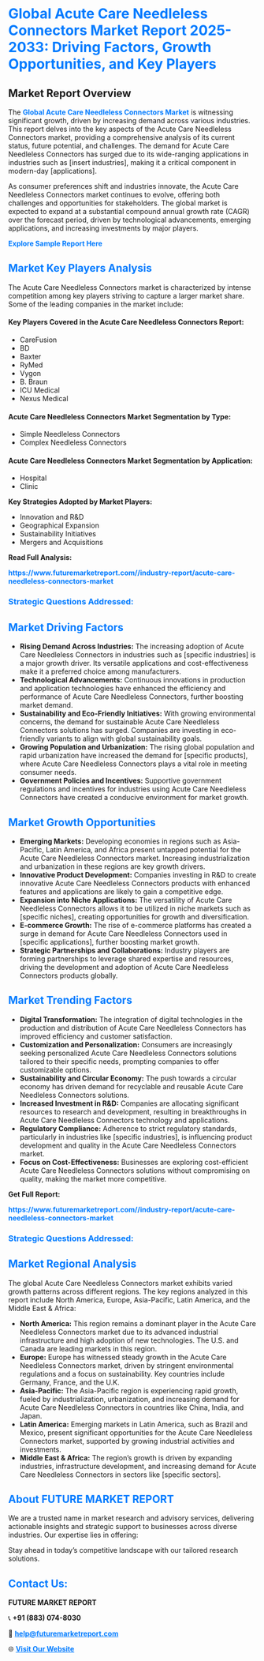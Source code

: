 <h1 style="color: #007BFF;">Global Acute Care Needleless Connectors Market Report 2025-2033: Driving Factors, Growth Opportunities, and Key Players</h1>

<section id="overview">
<h2>Market Report Overview</h2>
<p>The <a href="https://www.futuremarketreport.com//industry-report/acute-care-needleless-connectors-market" style="color: #007BFF; text-decoration: none;"><strong>Global Acute Care Needleless Connectors Market</strong></a> is witnessing significant growth, driven by increasing demand across various industries. This report delves into the key aspects of the Acute Care Needleless Connectors market, providing a comprehensive analysis of its current status, future potential, and challenges. The demand for Acute Care Needleless Connectors has surged due to its wide-ranging applications in industries such as [insert industries], making it a critical component in modern-day [applications].</p>
<p>As consumer preferences shift and industries innovate, the Acute Care Needleless Connectors market continues to evolve, offering both challenges and opportunities for stakeholders. The global market is expected to expand at a substantial compound annual growth rate (CAGR) over the forecast period, driven by technological advancements, emerging applications, and increasing investments by major players.</p>
</section>

<section id="overview">
<p><a href="https://www.futuremarketreport.com//request-sample/reportId=55850" style="color: #007BFF; text-decoration: none;"><strong>Explore Sample Report Here</strong></a></p>
</section>

<section id="key-players">
<h2 style="color: #007BFF;">Market Key Players Analysis</h2>
<p>The Acute Care Needleless Connectors market is characterized by intense competition among key players striving to capture a larger market share. Some of the leading companies in the market include:</p>
<h4>Key Players Covered in the Acute Care Needleless Connectors Report:</h4>
<ul><li>CareFusion</li><li>BD</li><li>Baxter</li><li>RyMed</li><li>Vygon</li><li>B. Braun</li><li>ICU Medical</li><li>Nexus Medical</li></ul>
<h4>Acute Care Needleless Connectors Market Segmentation by Type:</h4>
<ul><li>Simple Needleless Connectors</li><li>Complex Needleless Connectors</li></ul>

<h4>Acute Care Needleless Connectors Market Segmentation by Application:</h4>
<ul><li>Hospital</li><li>Clinic</li></ul>
<p><strong>Key Strategies Adopted by Market Players:</strong></p>
<ul>
<li>Innovation and R&D</li>
<li>Geographical Expansion</li>
<li>Sustainability Initiatives</li>
<li>Mergers and Acquisitions</li>
</ul>
</section>

<section>
<p><strong>Read Full Analysis: </strong></p><a href="https://www.futuremarketreport.com//industry-report/acute-care-needleless-connectors-market" style="color: #007BFF; text-decoration: none;"><strong>https://www.futuremarketreport.com//industry-report/acute-care-needleless-connectors-market</strong></a>
<h3 style="color: #007BFF;">Strategic Questions Addressed:</h3>
</section>

<section id="driving-factors">
<h2 style="color: #007BFF;">Market Driving Factors</h2>
<ul>
<li><strong>Rising Demand Across Industries:</strong> The increasing adoption of Acute Care Needleless Connectors in industries such as [specific industries] is a major growth driver. Its versatile applications and cost-effectiveness make it a preferred choice among manufacturers.</li>
<li><strong>Technological Advancements:</strong> Continuous innovations in production and application technologies have enhanced the efficiency and performance of Acute Care Needleless Connectors, further boosting market demand.</li>
<li><strong>Sustainability and Eco-Friendly Initiatives:</strong> With growing environmental concerns, the demand for sustainable Acute Care Needleless Connectors solutions has surged. Companies are investing in eco-friendly variants to align with global sustainability goals.</li>
<li><strong>Growing Population and Urbanization:</strong> The rising global population and rapid urbanization have increased the demand for [specific products], where Acute Care Needleless Connectors plays a vital role in meeting consumer needs.</li>
<li><strong>Government Policies and Incentives:</strong> Supportive government regulations and incentives for industries using Acute Care Needleless Connectors have created a conducive environment for market growth.</li>
</ul>
</section>

<section id="growth-opportunities">
<h2 style="color: #007BFF;">Market Growth Opportunities</h2>
<ul>
<li><strong>Emerging Markets:</strong> Developing economies in regions such as Asia-Pacific, Latin America, and Africa present untapped potential for the Acute Care Needleless Connectors market. Increasing industrialization and urbanization in these regions are key growth drivers.</li>
<li><strong>Innovative Product Development:</strong> Companies investing in R&D to create innovative Acute Care Needleless Connectors products with enhanced features and applications are likely to gain a competitive edge.</li>
<li><strong>Expansion into Niche Applications:</strong> The versatility of Acute Care Needleless Connectors allows it to be utilized in niche markets such as [specific niches], creating opportunities for growth and diversification.</li>
<li><strong>E-commerce Growth:</strong> The rise of e-commerce platforms has created a surge in demand for Acute Care Needleless Connectors used in [specific applications], further boosting market growth.</li>
<li><strong>Strategic Partnerships and Collaborations:</strong> Industry players are forming partnerships to leverage shared expertise and resources, driving the development and adoption of Acute Care Needleless Connectors products globally.</li>
</ul>
</section>

<section id="trending-factors">
<h2 style="color: #007BFF;">Market Trending Factors</h2>
<ul>
<li><strong>Digital Transformation:</strong> The integration of digital technologies in the production and distribution of Acute Care Needleless Connectors has improved efficiency and customer satisfaction.</li>
<li><strong>Customization and Personalization:</strong> Consumers are increasingly seeking personalized Acute Care Needleless Connectors solutions tailored to their specific needs, prompting companies to offer customizable options.</li>
<li><strong>Sustainability and Circular Economy:</strong> The push towards a circular economy has driven demand for recyclable and reusable Acute Care Needleless Connectors solutions.</li>
<li><strong>Increased Investment in R&D:</strong> Companies are allocating significant resources to research and development, resulting in breakthroughs in Acute Care Needleless Connectors technology and applications.</li>
<li><strong>Regulatory Compliance:</strong> Adherence to strict regulatory standards, particularly in industries like [specific industries], is influencing product development and quality in the Acute Care Needleless Connectors market.</li>
<li><strong>Focus on Cost-Effectiveness:</strong> Businesses are exploring cost-efficient Acute Care Needleless Connectors solutions without compromising on quality, making the market more competitive.</li>
</ul>
</section>

<section>
<p><strong>Get Full Report: </strong></p><a href="https://www.futuremarketreport.com//industry-report/acute-care-needleless-connectors-market" style="color: #007BFF; text-decoration: none;"><strong>https://www.futuremarketreport.com//industry-report/acute-care-needleless-connectors-market</strong></a>
<h3 style="color: #007BFF;">Strategic Questions Addressed:</h3>
</section>


<section id="regional-analysis">
<h2 style="color: #007BFF;">Market Regional Analysis</h2>
<p>The global Acute Care Needleless Connectors market exhibits varied growth patterns across different regions. The key regions analyzed in this report include North America, Europe, Asia-Pacific, Latin America, and the Middle East & Africa:</p>
<ul>
<li><strong>North America:</strong> This region remains a dominant player in the Acute Care Needleless Connectors market due to its advanced industrial infrastructure and high adoption of new technologies. The U.S. and Canada are leading markets in this region.</li>
<li><strong>Europe:</strong> Europe has witnessed steady growth in the Acute Care Needleless Connectors market, driven by stringent environmental regulations and a focus on sustainability. Key countries include Germany, France, and the U.K.</li>
<li><strong>Asia-Pacific:</strong> The Asia-Pacific region is experiencing rapid growth, fueled by industrialization, urbanization, and increasing demand for Acute Care Needleless Connectors in countries like China, India, and Japan.</li>
<li><strong>Latin America:</strong> Emerging markets in Latin America, such as Brazil and Mexico, present significant opportunities for the Acute Care Needleless Connectors market, supported by growing industrial activities and investments.</li>
<li><strong>Middle East & Africa:</strong> The region’s growth is driven by expanding industries, infrastructure development, and increasing demand for Acute Care Needleless Connectors in sectors like [specific sectors].</li>
</ul>
</section>

<footer>
<h2 style="color: #007BFF;">About FUTURE MARKET REPORT</h2>
<p>We are a trusted name in market research and advisory services, delivering actionable insights and strategic support to businesses across diverse industries. Our expertise lies in offering:</p>

<p>Stay ahead in today’s competitive landscape with our tailored research solutions.</p>

<h2 style="color: #007BFF;">Contact Us:</h2>
<p><strong>FUTURE MARKET REPORT</strong></p>
<p>📞 <strong>+91 (883) 074-8030</strong></p>
<p>📧 <strong><a href="mailto:help@futuremarketreport.com" style="color: #007BFF;">help@futuremarketreport.com</a></strong></p>
<p>🌐 <strong><a href="https://www.futuremarketreport.com/" style="color: #007BFF;">Visit Our Website</a></strong></p>
</footer>